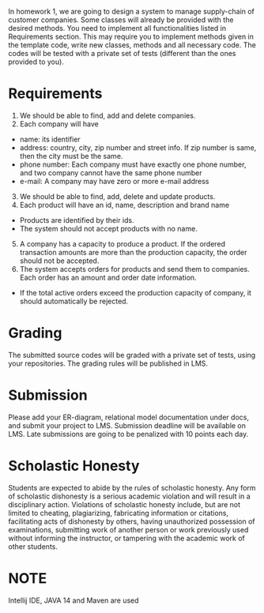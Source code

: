 In homework 1, we are going to design a system to manage supply-chain of customer companies.
Some classes will already be provided with the desired methods. 
You need to implement all functionalities listed in Requirements section.
This may require you to implement methods given in the template code, write new classes, methods and all necessary code.
The codes will be tested with a private set of tests (different than the ones provided to you).

Requirements
============
1. We should be able to find, add and delete companies.
2. Each company will have 
  * name: its identifier
  * address: country, city, zip number and street info. If zip number is same, then the city must be the same.
  * phone number: Each company must have exactly one phone number, and two company cannot have the same phone number
  * e-mail: A company may have zero or more e-mail address
3. We should be able to find, add, delete and update products.
4. Each product will have an id, name, description and brand name
  *	Products are identified by their ids. 
  *	The system should not accept products with no name.
5. A company has a capacity to produce a product. If the ordered transaction amounts are more than the production capacity, the order should not be accepted.
6. The system accepts orders for products and send them to companies. Each order has an amount and order date information.
  * If the total active orders exceed the production capacity of company, it should automatically be rejected.

Grading
=======
The submitted source codes will be graded with a private set of tests, using your repositories. The grading rules will be published in LMS. 

Submission
==========
Please add your ER-diagram, relational model documentation under docs, and submit your project to LMS. Submission deadline will be available on LMS. Late submissions are going to be penalized with 10 points each day.

Scholastic Honesty
==================
Students are expected to abide by the rules of scholastic honesty. Any form of scholastic dishonesty is a serious academic violation and will result in a disciplinary action. Violations of scholastic honesty include, but are not limited to cheating, plagiarizing, fabricating information or citations, facilitating acts of dishonesty by others, having unauthorized possession of examinations, submitting work of another person or work previously used without informing the instructor, or tampering with the academic work of other students.

NOTE
====
Intellij IDE, JAVA 14 and Maven are used 
